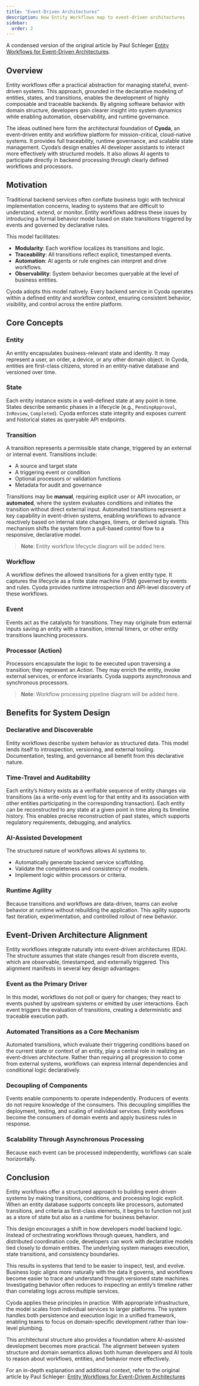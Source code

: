 ```yaml
---
title: "Event-Driven Architectures"
description: How Entity Workflows map to event-driven architectures
sidebar:
  order: 2
---
```


A condensed version of the original article by Paul Schleger [Entity Workflows for Event-Driven Architectures](https://medium.com/@paul_42036/entity-workflows-for-event-driven-architectures-4d491cf898a5). 

## Overview

Entity workflows offer a practical abstraction for managing stateful, event-driven systems. This approach, grounded in
the declarative modeling of entities, states, and transitions, enables the development of highly composable and
traceable backends. By aligning software behavior with domain structure, developers gain clearer insight into system
dynamics while enabling automation, observability, and runtime governance.

The ideas outlined here form the architectural foundation of **Cyoda**, an event-driven entity and workflow platform for
mission-critical, cloud-native systems. It provides full traceability, runtime governance, and scalable state
management. Cyoda’s design enables AI developer assistants to interact more effectively with structured models. It also
allows AI agents to participate directly in backend processing through clearly defined workflows and processors.

## Motivation

Traditional backend services often conflate business logic with technical implementation concerns, leading to systems
that are difficult to understand, extend, or monitor. Entity workflows address these issues by introducing a formal
behavior model based on state transitions triggered by events and governed by declarative rules.

This model facilitates:

* **Modularity**: Each workflow localizes its transitions and logic.
* **Traceability**: All transitions reflect explicit, timestamped events.
* **Automation**: AI agents or rule engines can interpret and drive workflows.
* **Observability**: System behavior becomes queryable at the level of business entities.

Cyoda adopts this model natively. Every backend service in Cyoda operates within a defined entity and workflow context,
ensuring consistent behavior, visibility, and control across the entire platform.

## Core Concepts

### Entity

An entity encapsulates business-relevant state and identity. It may represent a user, an order, a device, or any other
domain object. In Cyoda, entities are first-class citizens, stored in an entity-native database and versioned over time.

### State

Each entity instance exists in a well-defined state at any point in time. States describe semantic phases in a
lifecycle (e.g., `PendingApproval`, `InReview`, `Completed`). Cyoda enforces state integrity and exposes current and
historical states as queryable API endpoints.

### Transition

A transition represents a permissible state change, triggered by an external or internal event. Transitions include:

* A source and target state
* A triggering event or condition
* Optional processors or validation functions
* Metadata for audit and governance

Transitions may be **manual**, requiring explicit user or API invocation, or **automated**, where the system evaluates
conditions and initiates the transition without direct external input. Automated transitions represent a key capability
in event-driven systems, enabling workflows to advance reactively based on internal state changes, timers, or derived
signals. This mechanism shifts the system from a pull-based control flow to a responsive, declarative model.

> **Note**: Entity workflow lifecycle diagram will be added here.

### Workflow

A workflow defines the allowed transitions for a given entity type. It captures the lifecycle as a finite state
machine (FSM) governed by events and rules. Cyoda provides runtime introspection and API-level discovery of these
workflows.

### Event

Events act as the catalysts for transitions. They may originate from external inputs saving an entity with a transition,
internal timers, or other entity transitions launching processors.

### Processor (Action)

Processors encapsulate the logic to be executed upon traversing a transition; they represent an *Action*. They may
enrich the entity, invoke external services, or enforce invariants. Cyoda supports asynchronous and synchronous
processors.

> **Note**: Workflow processing pipeline diagram will be added here.

## Benefits for System Design

### Declarative and Discoverable

Entity workflows describe system behavior as structured data. This model lends itself to introspection, versioning, and
external tooling. Documentation, testing, and governance all benefit from this declarative nature.

### Time-Travel and Auditability

Each entity’s history exists as a verifiable sequence of entity changes via transitions (as a write-only event log for
that entity and its association with other entities participating in the corresponding transaction). Each entity can be
reconstructed to any state at a given point in time along its timeline history. This enables precise reconstruction of
past states, which supports regulatory requirements, debugging, and analytics.

### AI-Assisted Development

The structured nature of workflows allows AI systems to:

* Automatically generate backend service scaffolding.
* Validate the completeness and consistency of models.
* Implement logic within processors or criteria.

### Runtime Agility

Because transitions and workflows are data-driven, teams can evolve behavior at runtime without rebuilding the
application. This agility supports fast iteration, experimentation, and controlled rollout of new behavior.

## Event-Driven Architecture Alignment

Entity workflows integrate naturally into event-driven architectures (EDA). The structure assumes that state changes
result from discrete events, which are observable, timestamped, and externally triggered. This alignment manifests in
several key design advantages:

### Event as the Primary Driver

In this model, workflows do not poll or query for changes; they react to events pushed by upstream systems or emitted by
user interactions. Each event triggers the evaluation of transitions, creating a deterministic and traceable execution
path.

### Automated Transitions as a Core Mechanism

Automated transitions, which evaluate their triggering conditions based on the current state or context of an entity,
play a central role in realizing an event-driven architecture. Rather than requiring all progression to come from
external systems, workflows can express internal dependencies and conditional logic declaratively.

### Decoupling of Components

Events enable components to operate independently. Producers of events do not require knowledge of the consumers. This
decoupling simplifies the deployment, testing, and scaling of individual services. Entity workflows become the consumers
of domain events and apply business rules in response.

### Scalability Through Asynchronous Processing

Because each event can be processed independently, workflows can scale horizontally.

## Conclusion

Entity workflows offer a structured approach to building event-driven systems by making transitions, conditions, and
processing logic explicit. When an entity database supports concepts like processors, automated transitions, and
criteria as first-class elements, it begins to function not just as a store of state but also as a runtime for business
behavior.

This design encourages a shift in how developers model backend logic. Instead of orchestrating workflows through queues,
handlers, and distributed coordination code, developers can work with declarative models tied closely to domain
entities. The underlying system manages execution, state transitions, and consistency boundaries.

This results in systems that tend to be easier to inspect, test, and evolve. Business logic aligns more naturally with
the data it governs, and workflows become easier to trace and understand through versioned state machines. Investigating
behavior often reduces to inspecting an entity’s timeline rather than correlating logs across multiple services.

Cyoda applies these principles in practice. With appropriate infrastructure, the model scales from individual services
to larger platforms. The system handles both persistence and execution logic in a unified framework, enabling teams to
focus on domain-specific development rather than low-level plumbing.

This architectural structure also provides a foundation where AI-assisted development becomes more practical. The
alignment between system structure and domain semantics allows both human developers and AI tools to reason about
workflows, entities, and behavior more effectively.

For an in-depth explanation and additional context, refer to the original article by Paul Schleger: [Entity Workflows for Event-Driven Architectures](https://medium.com/@paul_42036/entity-workflows-for-event-driven-architectures-4d491cf898a5)